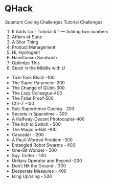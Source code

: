 # QHack
Quantum Coding Challenges
Tutorial Challenges
1. It Adds Up - Tutorial # 1 — Adding two numbers
2. Affairs of State
3. A Shor Thing
4. Product Management
5. Hi, Hydrogen!
6. Hamiltonian Sandwich
7. Optimize This
8. Stuck in the MIddle with U
* Tick-Tock Bloch -100
* The Super Parameter-200
* The Change of QUbit-300 
* The Lazy Colleague-400 
* The False Proof-500 
* Ctrl-Z -100 
* Sub-Superdense Coding - 200 
* Secrets in Spacetime - 300 
* A Halfway-Decent Photocopier-400 
* The Itch to Switch - 500 
* The Magic 5-Ball -100 
* Cascadar - 200 
* A Pauli-Worded Problem -300 
* Entangled Robot Swarms - 400 
* One-Bit Wonder - 500 
* Sqy Trotter - 100 
* Unitary Operator and Beyond -200 
* Don't Hit the Ground - 300 
* Desperate Measures - 400 
* Ising Uprising - 500
